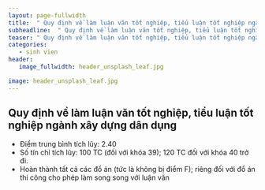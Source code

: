 ```yaml
---
layout: page-fullwidth
title:  " Quy định về làm luận văn tốt nghiệp, tiểu luận tốt nghiệp ngành xây dựng dân dụng"
subheadline:  " Quy định về làm luận văn tốt nghiệp, tiểu luận tốt nghiệp ngành xây dựng dân dụng"
teaser: " Quy định về làm luận văn tốt nghiệp, tiểu luận tốt nghiệp ngành xây dựng dân dụng"
categories: 
   - sinh vien
header:
   image_fullwidth: header_unsplash_leaf.jpg

image: header_unsplash_leaf.jpg
---
```


## Quy định về làm luận văn tốt nghiệp, tiểu luận tốt nghiệp ngành xây dựng dân dụng

* Điểm trung bình tích lũy: 2.40
* Số tín chỉ tích lũy: 100 TC (đối với khóa 39); 120 TC đối với khóa 40 trở đi.
* Hoàn thành tất cả các đồ án (tức là không bị điểm F); riêng đối với đồ án thi công cho phép làm song song với luận văn
